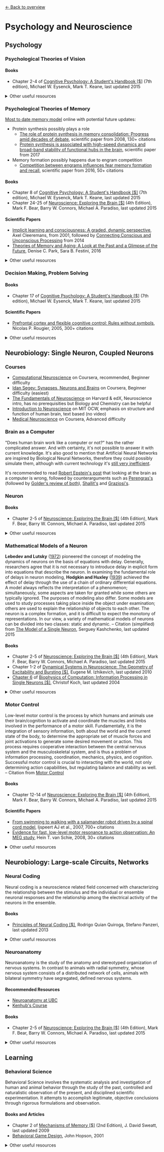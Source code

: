 [← Back to overview](../README.md)

# Psychology and Neuroscience

## Psychology

### Psychological Theories of Vision

#### Books
* Chapter 2-4 of [Cognitive Psychology: A Student's Handbook [$]](http://amzn.to/2jwcMGb) (7th edition), Michael W. Eysenck,‎ Mark T. Keane, last updated 2015

<details>
<summary>Other useful resources</summary>

#### Interesting
* [Why we have blind spots - and how to see the blood vessels inside your own eye](https://youtu.be/L_W-IXqoxHA)
* [Example of the motion aftereffect](https://strobe.cool/)

#### Keywords
* [Sensory Organs](https://en.wikipedia.org/wiki/Sense)
* [Theories of Color Vision](http://psych.ucalgary.ca/PACE/VA-Lab/colourperceptionweb/theories.htm)
* [Psychophysics](https://en.wikipedia.org/wiki/Psychophysics)
* [Eye Tracking](https://en.wikipedia.org/wiki/Eye_tracking)
* [Theories of Vision](http://www.socsci.uci.edu/~pjmaddy/bio/vision%20theory%2015-16.pdf)
* [Pattern Recognition](https://en.wikipedia.org/wiki/Pattern_recognition)
* [Object Recognition](https://en.wikipedia.org/wiki/Outline_of_object_recognition)
* [Depth perception](https://en.wikipedia.org/wiki/Depth_perception)
* [Gestalt Theory](https://en.wikipedia.org/wiki/Gestalt_psychology)
* [David Marr Theory](https://en.wikipedia.org/wiki/David_Marr_(neuroscientist)#Theories_of_cerebellum.2C_hippocampus.2C_and_neocortex)
* [Recognition-by-components theory (Biedermann Theory)](https://en.wikipedia.org/wiki/Recognition-by-components_theory)
* [James J. Gibson Theory](https://en.wikipedia.org/wiki/James_J._Gibson#Gibson.27s_approach_to_visual_perception)
</details>

### Psychological Theories of Memory
[Most to date memory model](https://en.wikibooks.org/wiki/Cognitive_Psychology_and_Cognitive_Neuroscience/Memory) online with potential future updates:
* Protein synthesis possibly plays a role
  * [The role of protein synthesis in memory consolidation: Progress amid decades of debate](https://dx.doi.org/10.1016%2Fj.nlm.2007.09.010), scientific paper from 2008, 130+ citations
  * [Protein synthesis is associated with high-speed dynamics and broad-band stability of functional hubs in the brain](https://dx.doi.org/10.1016%2Fj.neuroimage.2017.04.062), scientific paper from 2017
* Memory formation possibly happens due to engram competition
  * [Competition between engrams influences fear memory formation and recall](https://dx.doi.org/10.1126/science.aaf0594), scientific paper from 2016, 50+ citations

#### Books
* Chapter 8 of [Cognitive Psychology: A Student's Handbook [$]](http://amzn.to/2jwcMGb) (7th edition), Michael W. Eysenck,‎ Mark T. Keane, last updated 2015
* Chapter 24-25 of [Neuroscience: Exploring the Brain [$]](http://amzn.to/2zMmWxl) (4th Edition), Mark F. Bear,‎ Barry W. Connors,‎ Michael A. Paradiso, last updated 2015

#### Scientific Papers
* [Implicit learning and consciousness: A graded, dynamic perspective](https://pdfs.semanticscholar.org/6813/6c840920f66f2b006c109af76925c9e3762c.pdf), Axel Cleeremans, from ‎2001, followed by [Connecting Conscious and Unconscious Processing](http://dx.doi.org/10.1111/cogs.12149) from 2014
* [Theories of Memory and Aging: A Look at the Past and a Glimpse of the Future](https://doi.org/10.1093/geronb/gbw066), Denise C. Park, Sara B. Festini, 2016

<details>
<summary>Other useful resources</summary>

#### Keywords
* [Atkinson–Shiffrin memory model](https://en.wikipedia.org/wiki/Atkinson%E2%80%93Shiffrin_memory_model)
* [Baddeley's model of working memory](https://en.wikipedia.org/wiki/Baddeley%27s_model_of_working_memory)
* [Mental representation of knowledge](https://en.wikipedia.org/wiki/Mental_representation), recommended book [Computer-Based Diagnostics and Systematic Analysis of Knowledge [$]](http://amzn.to/2jtMLaC), possible to obtain [free sample about Mental representation](http://www.springer.com/cda/content/document/cda_downloaddocument/9781441956613-c1.pdf?SGWID=0-0-45-855943-p173946013)
* [Episodic memory](https://en.wikipedia.org/wiki/Episodic_memory)
* [Autobiographical memory](https://en.wikipedia.org/wiki/Autobiographical_memory)
* [Implicit and explicit processes](https://doi.org/10.1016/j.neuron.2008.10.032), scientific paper from 2008, 260+ citations
* [Dual process theory](https://en.wikipedia.org/wiki/Dual_process_theory)
* [Artificial grammar learning](https://en.wikipedia.org/wiki/Artificial_grammar_learning)

</details>

### Decision Making, Problem Solving

#### Books
* Chapter 17 of [Cognitive Psychology: A Student's Handbook [$]](http://amzn.to/2jwcMGb) (7th edition), Michael W. Eysenck,‎ Mark T. Keane, last updated 2015

#### Scientific Papers
* [Prefrontal cortex and flexible cognitive control: Rules without symbols](https://doi.org/10.1073/pnas.0502455102), Nicolas P. Rougier, 2005, 300+ citations

<details>
<summary>Other useful resources</summary>

#### Keywords
* [Prefrontal cortex](https://en.wikipedia.org/wiki/Prefrontal_cortex)
* [Assessment of executive functions](https://doi.org/10.1016/j.acn.2007.08.010), Raymond C. K. Chan, scientific paper from 2007, 900+ citations
* [Problem solving](https://en.wikipedia.org/wiki/Problem_solving)
* [Insight](https://en.wikipedia.org/wiki/Insight)
* [Decision-making](https://en.wikipedia.org/wiki/Decision-making) (Judgement)
* [Probability judgements](https://en.wikipedia.org/wiki/Absolute_probability_judgement)
* [Bayesian probability](https://en.wikipedia.org/wiki/Bayesian_probability)
* [Framing](https://en.wikipedia.org/wiki/Framing_(social_sciences))
* [Heuristics](https://en.wikipedia.org/wiki/Heuristic)
</details>

## Neurobiology: Single Neuron, Coupled Neurons

### Courses
* [Computational Neuroscience](https://www.coursera.org/learn/computational-neuroscience) on Coursera, recommended, Beginner difficulty
* [Idan Segev: Synapses, Neurons and Brains](https://www.coursera.org/learn/synapses/) on Coursera, Beginner difficulty (easiest) <!-- very simple, lower quality, possibly remove this link in the future -->
* [The Fundamentals of Neuroscience](https://www.mcb80x.org/) on Harvard & edX, Neuroscience intro, has no prerequisities but Biology and Chemistry can be helpful
* [Introduction to Neuroscience](https://ocw.mit.edu/courses/brain-and-cognitive-sciences/9-01-introduction-to-neuroscience-fall-2007/) on MIT OCW, emphasis on structure and function of human brain, text based (no video)
* [Medical Neuroscience](https://www.coursera.org/learn/medical-neuroscience) on Coursera, Advanced difficulty

### Brain as a Computer
"Does human brain work like a computer or not?" has the rather complicated answer. And with certainty, it's not possible to answer it with current knowledge. It's also good to mention that Artificial Neural Networks are inspired by Biological Neural Networks, therefore they could possibly simulate them, although with current technology it's [still very inefficient](http://agi-roadmap.sablatura.info/).

It's recommended to read [Robert Epstein's post](https://aeon.co/essays/your-brain-does-not-process-information-and-it-is-not-a-computer) that looking at the brain as a computer is wrong, followed by counterarguments such as [Perengras's](http://lukependergrass.work/blog/the-information-processing-brain) (followed by [Golder's review of both](https://medium.com/@gdoteof/a-response-to-a-response-to-the-empty-brain-the-information-processing-brain-dde4c6d3aecd)), [Shallit's](http://recursed.blogspot.com/2016/05/yes-your-brain-certainly-is-computer.html) and [Graziosi's](https://sergiograziosi.wordpress.com/2016/05/22/robert-epsteins-empty-essay/).

### Neuron

#### Books
* Chapter 2-5 of [Neuroscience: Exploring the Brain [$]](http://amzn.to/2zMmWxl) (4th Edition), Mark F. Bear,‎ Barry W. Connors,‎ Michael A. Paradiso, last updated 2015

<details>
<summary>Other useful resources</summary>

#### Keywords
* [Anatomy and histology of a neuron](https://en.wikipedia.org/wiki/Neuron#Anatomy_and_histology), [follow up schematic](https://en.wikipedia.org/wiki/File:Complete_neuron_cell_diagram_en.svg)
* [Membrane potential](https://en.wikipedia.org/wiki/Membrane_potential)
* [Action potential](https://en.wikipedia.org/wiki/Action_potential)
* [Neurotransmission](https://en.wikipedia.org/wiki/Neurotransmission)
* [Afferent (sensory) neurons](https://en.wikipedia.org/wiki/Sensory_neuron)
* [Neurotransmitter](https://en.wikipedia.org/wiki/Neurotransmitter)
* [Excitatory postsynaptic potential](https://en.wikipedia.org/wiki/Excitatory_postsynaptic_potential)
* [Inhibitory postsynaptic potential](https://en.wikipedia.org/wiki/Inhibitory_postsynaptic_potential)
* [Ionotropic effect](https://en.wikipedia.org/wiki/Ionotropic_effect)
* [Metabotropic receptor](https://en.wikipedia.org/wiki/Metabotropic_receptor)
* [Microcircuits neuroscience to understand pathophysiology](https://dx.doi.org/10.18632%2Foncotarget.14792), scientific paper from 2017
* [Nernst equation](https://en.wikipedia.org/wiki/Nernst_equation)
</details>

### Mathematical Models of a Neuron
**Lebedev and Lutsky** ([1972](https://scholar.google.com/scholar_lookup?title=Physiology%20of%20movements%20and%20activity&author=NA.%20Bernstein&publication_year=1990)) pioneered the concept of modeling the dynamics of neurons on the basis of equations with delay. Generally, researchers agree that it is not necessary to introduce delay in explicit form into equations that describe the neuron. In examining the fundamental role of delays in neuron modeling, **Hodgkin and Huxley** ([1939](https://scholar.google.com/scholar_lookup?title=Models%20of%20neural%20dynamics%20in%20brain%20information%20processing%E2%80%94Results%20of%20%E2%80%9Cdecade%E2%80%9D&author=GN.%20Borisyuk&author=RM.%20Borisyuk&author=YB.%20Kazanovich&author=GR.%20Ivanitsky&journal=UFMN&volume=172&issue=10&pages=1189-1214&publication_year=2002)) achieved the effect of delay through the use of a chain of ordinary differential equations. A model always reflects the interpretation of a phenomenon; simultaneously, some aspects are taken for granted while some others are typically ignored. The purposes of modeling also differ. Some models are used to study processes taking place inside the object under examination; others are used to explain the relationship of objects to each other. The neuron is a complex formation, and it is difficult to expect the monotony of representations. In our view, a variety of mathematical models of neurons can be divided into two classes: static and dynamic. – Citation (simplified) from [The Model of a Single Neuron](https://link.springer.com/chapter/10.1007/978-3-319-19866-8_1), Serguey Kashchenko, last updated 2015

#### Books
* Chapter 2-5 of [Neuroscience: Exploring the Brain [$]](http://amzn.to/2zMmWxl) (4th Edition), Mark F. Bear,‎ Barry W. Connors,‎ Michael A. Paradiso, last updated 2015
* Chapter 1-2 of [Dynamical Systems in Neuroscience: The Geometry of Excitability and Bursting [$]](http://amzn.to/2i41xVi), Eugene M. Izhikevich, last updated 2010
* [Chapter 6](https://christofkoch.files.wordpress.com/2014/01/hodgkin_huxley.pdf) of [Biophysics of Computation: Information Processing in Single Neurons [$]](http://amzn.to/2jxIkvk), Christof Koch, last updated 2004

<details>
<summary>Other useful resources</summary>

#### Keywords
* [Ionic conductivity](https://en.wikipedia.org/wiki/Ionic_conductivity_(solid_state)), [Fundamental questions relating to ion conduction in disordered solids](http://citeseerx.ist.psu.edu/viewdoc/download?doi=10.1.1.517.6087&rep=rep1&type=pdf), [doi](http://dx.doi.org/10.1088/0034-4885/72/4/046501), Jeppe C Dyre, 2009, 200+ citations
* [Leaky Integrate-and-Fire Model](https://pdfs.semanticscholar.org/b010/5f0c0f1d9072e71c93d55cc55c9648c09648.pdf), Emin Orhan, 2012 followed by [Gerstner's web](http://icwww.epfl.ch/~gerstner/SPNM/node26.html)
* [Quadratic Integrate and Fire](http://neuronaldynamics.epfl.ch/online/Ch5.S3.html), [Chaotic solutions in the quadratic integrate-and-fire neuron with adaptation](https://dx.doi.org/10.1007%2Fs11571-008-9069-6), Gang Zheng and Arnaud Tonnelier, 2009, 11 citations
* [Hodgkin–Huxley model](https://www.ncbi.nlm.nih.gov/pmc/articles/PMC1392413/pdf/jphysiol01442-0106.pdf), 1952, 20k citations, simplified: [A brief historical perspective: Hodgkin and Huxley](https://dx.doi.org/10.1113%2Fjphysiol.2012.230458), Christof J Schwiening, 2009, 40+ citations
* [Cable theory](https://en.wikipedia.org/wiki/Cable_theory), [Electric current flow in excitable cells](https://www.researchgate.net/profile/Julian_Jack/publication/237128081_Electric_Current_Flow_In_Excitable_Cells/links/0deec53466f1fd7bc1000000.pdf), JJB Jack, D Noble, RW Tsien, 1975, 2k citations, followed by [Cable theory for dendritic neurons](http://dl.acm.org/citation.cfm?id=94608)
* [Simple Model of Spiking Neurons (Izhikevich's model)](https://www.izhikevich.org/publications/spikes.htm), [pdf](https://www.izhikevich.org/publications/spikes.pdf)
* [Perceptron](https://en.wikipedia.org/wiki/Perceptron)
* [Blue Brain Project](https://bluebrain.epfl.ch/), creating a digital reconstruction of the brain by reverse-engineering mammalian brain circuitry
</details>

### Motor Control
Low-level motor control is the process by which humans and animals use their brain/cognition to activate and coordinate the muscles and limbs involved in the performance of a motor skill. Fundamentally, it is the integration of sensory information, both about the world and the current state of the body, to determine the appropriate set of muscle forces and joint activations to generate some desired movement or action. This process requires cooperative interaction between the central nervous system and the musculoskeletal system, and is thus a problem of information processing, coordination, mechanics, physics, and cognition. Successful motor control is crucial to interacting with the world, not only determining action capabilities, but regulating balance and stability as well. – Citation from [Motor Control](https://en.wikipedia.org/wiki/Motor_control)

#### Books
* Chapter 12-14 of [Neuroscience: Exploring the Brain [$]](http://amzn.to/2zMmWxl) (4th Edition), Mark F. Bear,‎ Barry W. Connors,‎ Michael A. Paradiso, last updated 2015

#### Scientific Papers
* [From swimming to walking with a salamander robot driven by a spinal cord model](https://doi.org/10.1126/science.1138353), Ijspeert AJ et al., 2007, 700+ citations
* [Evidence for fast, low-level motor resonance to action observation: An MEG study](https://doi.org/10.1080/17470910701414364), Hein T. van Schie, 2008, 30+ citations

<details>
<summary>Other useful resources</summary>

#### Notes
* Majority of human **fingers and toes are replaceable** and theoretically redundant. From 5 toes per a leg, Homo Sapiens would be able to move without all of them, although [toes play the role in the effectivity of movement](https://doi.org/10.1038/nature03052). Speaking about fingers, [three are necessary for object manipulation](https://blog.robotiq.com/why-use-a-robot-gripper-with-3-fingers) if at least one is in the opposition.

#### Keywords
* Organization of the motor system
  * [Pyramidal tracts](https://en.wikipedia.org/wiki/Pyramidal_tracts)
  * [Extrapyramidal system](https://en.wikipedia.org/wiki/Extrapyramidal_system)
* [Reflexes](https://en.wikipedia.org/wiki/Reflex)
  * [List of reflexes](https://en.wikipedia.org/wiki/List_of_reflexes)
* [Central pattern generators](https://en.wikipedia.org/wiki/Central_pattern_generator)
* [Motor program](https://en.wikipedia.org/wiki/Motor_program)
* [The oculomotor system](https://www.ncbi.nlm.nih.gov/pubmed/17314476)
* [Saccades](https://en.wikipedia.org/wiki/Saccade), quick, simultaneous movement of both eyes between two or more phases of fixation in the same direction
* [Hexapod robots](https://en.wikipedia.org/wiki/Hexapod_(robotics)), biologically inspired by [Hexapoda](https://en.wikipedia.org/wiki/Hexapoda) [locomotion](https://en.wikipedia.org/wiki/Terrestrial_locomotion) (movement of insects with six legs)
* **Lamprey robots**, based on the model of the lamprey spiral cord
  * [Lamprey robot from the Biorob Lab of Auke Ispeert at EPFL (YouTube video)](https://www.youtube.com/watch?v=ZvGEWHfGnfU)
  * [Wake structures behind a swimming robotic lamprey with a passively flexible tail](https://dx.doi.org/10.1242%2Fjeb.061440), Megan C. Leftwich et al., 2012, 40+ citations

</details>

## Neurobiology: Large-scale Circuits, Networks

### Neural Coding
Neural coding is a neuroscience related field concerned with characterizing the relationship between the stimulus and the individual or ensemble neuronal responses and the relationship among the electrical activity of the neurons in the ensemble.

#### Books
* [Principles of Neural Coding [$]](http://amzn.to/2j1OzZ0), Rodrigo Quian Quiroga,‎ Stefano Panzeri, last updated 2013

<details>
<summary>Other useful resources</summary>

#### Keywords
* [Rate coding](https://en.wikipedia.org/wiki/Neural_coding#Rate_coding), describing that as the intensity of a stimulus increases, the frequency or rate of action potentials ("spike firing") increases
* [Spike-count rate](https://en.wikipedia.org/wiki/Neural_coding#Spike-count_rate), counting the number of spikes that appear during a trial and dividing by the duration of trial
* [Neural encoding to decoding](https://en.wikipedia.org/wiki/Neural_decoding)
* [Temporal coding](https://en.wikipedia.org/wiki/Neural_coding#Temporal_coding)
* [Population coding](https://en.wikipedia.org/wiki/Neural_coding#Population_coding)
* [Sparse coding](https://en.wikipedia.org/wiki/Neural_coding#Sparse_coding)
* [Tuning Curves, Neuronal Variability, and Sensory Coding](https://dx.doi.org/10.1371%2Fjournal.pbio.0040092), Daniel A Butts, 2006, 160+ citations
* [Small-world brain networks](https://doi.org/10.1177/1073858406293182), Danielle Smith Bassett, Ed Bullmore, 2006, 1500+ citations
* [On the computational architecture of the neocortex](https://link.springer.com/article/10.1007/BF00198477) and [The role of cortico-cortical loops](https://www.ncbi.nlm.nih.gov/pubmed/1540675), D. Mumford, 1991-1992, 800+ citations

</details>

### Neuroanatomy
Neuroanatomy is the study of the anatomy and stereotyped organization of nervous systems. In contrast to animals with radial symmetry, whose nervous system consists of a distributed network of cells, animals with bilateral symmetry have segregated, defined nervous systems.

#### Recommended Resources
* [Neuroanatomy at UBC](http://www.neuroanatomy.ca/)
* [Kenhub's Course](https://www.kenhub.com/en/start/neuroanatomy)

#### Books
* Chapter 2-5 of [Neuroscience: Exploring the Brain [$]](http://amzn.to/2zMmWxl) (4th Edition), Mark F. Bear,‎ Barry W. Connors,‎ Michael A. Paradiso, last updated 2015

<details>
<summary>Other useful resources</summary>

#### Keywords
* [Cell staining](https://en.wikipedia.org/wiki/Neuroanatomy#Cell_staining)
* [Histochemistry](https://en.wikipedia.org/wiki/Histochemistry)
* [Genetically encoded markers](https://en.wikipedia.org/wiki/Neuroanatomy#Genetically_encoded_markers)
* Non-invasive brain imaging ([Magnetic resonance imaging](https://en.wikipedia.org/wiki/Magnetic_resonance_imaging))
* [Viral-based and Dye-based methods](https://en.wikipedia.org/wiki/Neuroanatomy#Tools)
* [Connectomics](https://en.wikipedia.org/wiki/Connectomics)
* [Computational neuroanatomy](https://en.wikipedia.org/wiki/Computational_neuroscience)
* [Model systems](https://en.wikipedia.org/wiki/Scientific_modelling)
  * Caenorhabditis elegans connectome
    * [Network control principles predict neuron function in the Caenorhabditis elegans connectome](https://dx.doi.org/10.1038/nature24056), Gang Yan et al., 2016
  * [Drosophila melanogaster connectome](https://en.wikipedia.org/wiki/Drosophila_connectome) → [Virtual Fly Brain](http://www.virtualflybrain.org/)

</details>

## Learning

### Behavioral Science
Behavioral Science involves the systematic analysis and investigation of human and animal behavior through the study of the past, controlled and naturalistic observation of the present, and disciplined scientific experimentation. It attempts to accomplish legitimate, objective conclusions through rigorous formulations and observation.

#### Books and Articles
* Chapter 2 of [Mechanisms of Memory [$]](http://amzn.to/2jAJzKp) (2nd Edition), J. David Sweatt, last updated 2009
* [Behavioral Game Design](https://www.gamasutra.com/view/feature/131494/behavioral_game_design.php), John Hopson, 2001

<details>
<summary>Other useful resources</summary>

#### Keywords
* [Behaviorism](https://en.wikipedia.org/wiki/Behaviorism)
* [Etology](https://en.wikipedia.org/wiki/Ethology)
* [Functional analytic psychotherapy](https://en.wikipedia.org/wiki/Functional_analytic_psychotherapy)
* [Imprinting](https://en.wikipedia.org/wiki/Imprinting_(psychology))
* [Appetitive/consumatory behavior](https://www.ncbi.nlm.nih.gov/pmc/articles/PMC3522858/#S3title)
* [Classical conditioning](https://en.wikipedia.org/wiki/Classical_conditioning) also known as Pavlov's research
* [Rescorla–Wagner model](https://en.wikipedia.org/wiki/Rescorla%E2%80%93Wagner_model)
* [Stimulus–response model](https://en.wikipedia.org/wiki/Stimulus%E2%80%93response_model)
* [Operant conditioning](https://en.wikipedia.org/wiki/Operant_conditioning) also known as Instrumental conditioning
* [Forward conditioning](https://en.wikipedia.org/wiki/Classical_conditioning#Forward_conditioning) (trace and delay conditioning)
* [Fear conditioning](https://en.wikipedia.org/wiki/Fear_conditioning)
* [Eyeblink conditioning](https://en.wikipedia.org/wiki/Eyeblink_conditioning)
* [Match-to-sample task](https://en.wikipedia.org/wiki/Match-to-sample_task)

</details>
